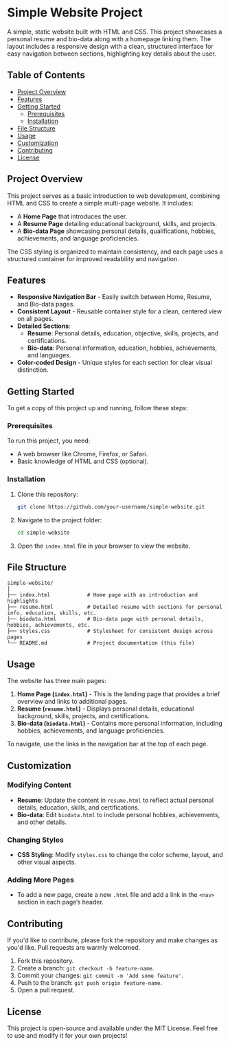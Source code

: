 # Simple Website Project

A simple, static website built with HTML and CSS. This project showcases a personal resume and bio-data along with a homepage linking them. The layout includes a responsive design with a clean, structured interface for easy navigation between sections, highlighting key details about the user.

## Table of Contents

- [Project Overview](#project-overview)
- [Features](#features)
- [Getting Started](#getting-started)
  - [Prerequisites](#prerequisites)
  - [Installation](#installation)
- [File Structure](#file-structure)
- [Usage](#usage)
- [Customization](#customization)
- [Contributing](#contributing)
- [License](#license)

## Project Overview

This project serves as a basic introduction to web development, combining HTML and CSS to create a simple multi-page website. It includes:
- A **Home Page** that introduces the user.
- A **Resume Page** detailing educational background, skills, and projects.
- A **Bio-data Page** showcasing personal details, qualifications, hobbies, achievements, and language proficiencies.

The CSS styling is organized to maintain consistency, and each page uses a structured container for improved readability and navigation.

## Features

- **Responsive Navigation Bar** - Easily switch between Home, Resume, and Bio-data pages.
- **Consistent Layout** - Reusable container style for a clean, centered view on all pages.
- **Detailed Sections**:
  - **Resume**: Personal details, education, objective, skills, projects, and certifications.
  - **Bio-data**: Personal information, education, hobbies, achievements, and languages.
- **Color-coded Design** - Unique styles for each section for clear visual distinction.

## Getting Started

To get a copy of this project up and running, follow these steps:

### Prerequisites

To run this project, you need:
- A web browser like Chrome, Firefox, or Safari.
- Basic knowledge of HTML and CSS (optional).

### Installation

1. Clone this repository:

    ```bash
    git clone https://github.com/your-username/simple-website.git
    ```

2. Navigate to the project folder:

    ```bash
    cd simple-website
    ```

3. Open the `index.html` file in your browser to view the website.

## File Structure

```plaintext
simple-website/
│
├── index.html            # Home page with an introduction and highlights
├── resume.html           # Detailed resume with sections for personal info, education, skills, etc.
├── biodata.html          # Bio-data page with personal details, hobbies, achievements, etc.
├── styles.css            # Stylesheet for consistent design across pages
└── README.md             # Project documentation (this file)
```
## Usage

The website has three main pages:

1. **Home Page (`index.html`)** - This is the landing page that provides a brief overview and links to additional pages.
2. **Resume (`resume.html`)** - Displays personal details, educational background, skills, projects, and certifications.
3. **Bio-data (`biodata.html`)** - Contains more personal information, including hobbies, achievements, and language proficiencies.

To navigate, use the links in the navigation bar at the top of each page.

## Customization

### Modifying Content
- **Resume**: Update the content in `resume.html` to reflect actual personal details, education, skills, and certifications.
- **Bio-data**: Edit `biodata.html` to include personal hobbies, achievements, and other details.

### Changing Styles
- **CSS Styling**: Modify `styles.css` to change the color scheme, layout, and other visual aspects.

### Adding More Pages
- To add a new page, create a new `.html` file and add a link in the `<nav>` section in each page’s header.

## Contributing

If you'd like to contribute, please fork the repository and make changes as you'd like. Pull requests are warmly welcomed.

1. Fork this repository.
2. Create a branch: `git checkout -b feature-name`.
3. Commit your changes: `git commit -m 'Add some feature'`.
4. Push to the branch: `git push origin feature-name`.
5. Open a pull request.

## License

This project is open-source and available under the MIT License. Feel free to use and modify it for your own projects!
